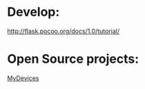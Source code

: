 # Develop:
http://flask.pocoo.org/docs/1.0/tutorial/




# Open Source projects:
[MyDevices](https://mydevices.com/)


